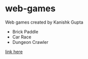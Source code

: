 # web-games
Web games created by Kanishk Gupta

- Brick Paddle
- Car Race
- Dungeon Crawler

[link here](https://kanishk-web-games.herokuapp.com/)
